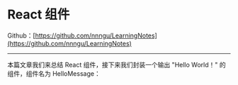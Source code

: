 # React 组件

Github：[https://github.com/nnngu/LearningNotes](https://github.com/nnngu/LearningNotes)

---

本篇文章我们来总结 React 组件，接下来我们封装一个输出 "Hello World！" 的组件，组件名为 HelloMessage：
